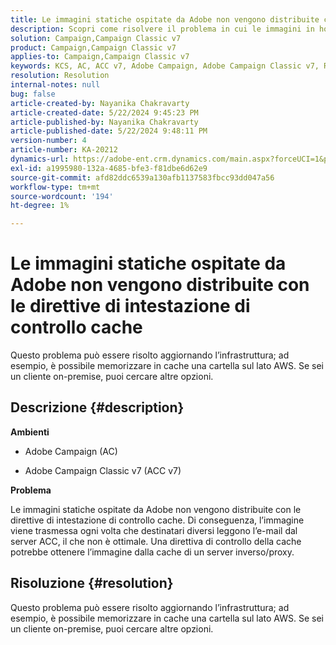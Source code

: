 ```yaml
---
title: Le immagini statiche ospitate da Adobe non vengono distribuite con le direttive di intestazione di controllo cache
description: Scopri come risolvere il problema in cui le immagini in hosting da Adobe non vengono distribuite con le direttive di intestazione per il controllo della cache in Campaign.
solution: Campaign,Campaign Classic v7
product: Campaign,Campaign Classic v7
applies-to: Campaign,Campaign Classic v7
keywords: KCS, AC, ACC v7, Adobe Campaign, Adobe Campaign Classic v7, Risoluzione dei problemi, immagini statiche, in hosting, direttive intestazione di controllo cache
resolution: Resolution
internal-notes: null
bug: false
article-created-by: Nayanika Chakravarty
article-created-date: 5/22/2024 9:45:23 PM
article-published-by: Nayanika Chakravarty
article-published-date: 5/22/2024 9:48:11 PM
version-number: 4
article-number: KA-20212
dynamics-url: https://adobe-ent.crm.dynamics.com/main.aspx?forceUCI=1&pagetype=entityrecord&etn=knowledgearticle&id=b382d094-8418-ef11-9f8a-6045bd026dc7
exl-id: a1995980-132a-4685-bfe3-f81dbe6d62e9
source-git-commit: afd82ddc6539a130afb1137583fbcc93dd047a56
workflow-type: tm+mt
source-wordcount: '194'
ht-degree: 1%

---
```


# Le immagini statiche ospitate da Adobe non vengono distribuite con le direttive di intestazione di controllo cache


Questo problema può essere risolto aggiornando l’infrastruttura; ad esempio, è possibile memorizzare in cache una cartella sul lato AWS. Se sei un cliente on-premise, puoi cercare altre opzioni.

## Descrizione {#description}


<b>Ambienti</b>

- Adobe Campaign (AC)

- Adobe Campaign Classic v7 (ACC v7)

<b>Problema</b>

Le immagini statiche ospitate da Adobe non vengono distribuite con le direttive di intestazione di controllo cache. Di conseguenza, l’immagine viene trasmessa ogni volta che destinatari diversi leggono l’e-mail dal server ACC, il che non è ottimale. Una direttiva di controllo della cache potrebbe ottenere l’immagine dalla cache di un server inverso/proxy.


## Risoluzione {#resolution}


Questo problema può essere risolto aggiornando l’infrastruttura; ad esempio, è possibile memorizzare in cache una cartella sul lato AWS. Se sei un cliente on-premise, puoi cercare altre opzioni.
